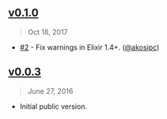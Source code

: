 ## [v0.1.0]
> Oct 18, 2017

- [#2] - Fix warnings in Elixir 1.4+. ([@akosipc])

[#2]: https://github.com/rstacruz/phoenix_expug/issues/2
[@akosipc]: https://github.com/akosipc
[v0.1.0]: https://github.com/rstacruz/phoenix_expug/compare/v0.0.3...v0.1.0

## [v0.0.3]
> June 27, 2016

- Initial public version.

[v0.0.3]: https://github.com/rstacruz/phoenix_expug/tree/v0.0.3

